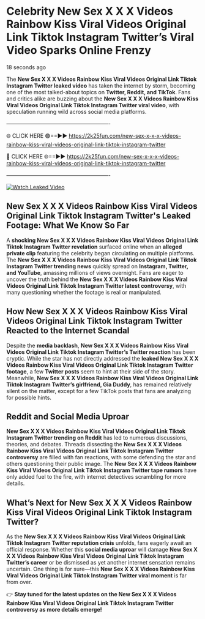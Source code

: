 # Celebrity New Sex X X X Videos Rainbow Kiss Viral Videos Original Link Tiktok Instagram Twitter’s Viral Video Sparks Online Frenzy

18 seconds ago

The **New Sex X X X Videos Rainbow Kiss Viral Videos Original Link Tiktok Instagram Twitter leaked video** has taken the internet by storm, becoming one of the most talked-about topics on **Twitter, Reddit, and TikTok**. Fans and critics alike are buzzing about the **New Sex X X X Videos Rainbow Kiss Viral Videos Original Link Tiktok Instagram Twitter viral video**, with speculation running wild across social media platforms.

———————————————————-

🌐 CLICK HERE 🟢==►► https://2k25fun.com/new-sex-x-x-x-videos-rainbow-kiss-viral-videos-original-link-tiktok-instagram-twitter

🔴 CLICK HERE 🌐==►► https://2k25fun.com/new-sex-x-x-x-videos-rainbow-kiss-viral-videos-original-link-tiktok-instagram-twitter

———————————————————-

[![Watch Leaked Video](https://miro.medium.com/v2/resize:fit:828/format:webp/1*cilzJN44JGOrTw9NJCrNHA.gif "Watch Leaked Video")](https://2k25fun.com/new-sex-x-x-x-videos-rainbow-kiss-viral-videos-original-link-tiktok-instagram-twitter)

## **New Sex X X X Videos Rainbow Kiss Viral Videos Original Link Tiktok Instagram Twitter's Leaked Footage: What We Know So Far**  
A **shocking New Sex X X X Videos Rainbow Kiss Viral Videos Original Link Tiktok Instagram Twitter revelation** surfaced online when an **alleged private clip** featuring the celebrity began circulating on multiple platforms. The **New Sex X X X Videos Rainbow Kiss Viral Videos Original Link Tiktok Instagram Twitter trending news** quickly spread on **Instagram, Twitter, and YouTube**, amassing millions of views overnight. Fans are eager to uncover the truth behind the **New Sex X X X Videos Rainbow Kiss Viral Videos Original Link Tiktok Instagram Twitter latest controversy**, with many questioning whether the footage is real or manipulated.  

## **How New Sex X X X Videos Rainbow Kiss Viral Videos Original Link Tiktok Instagram Twitter Reacted to the Internet Scandal**  
Despite the **media backlash**, **New Sex X X X Videos Rainbow Kiss Viral Videos Original Link Tiktok Instagram Twitter’s Twitter reaction** has been cryptic. While the star has not directly addressed the **leaked New Sex X X X Videos Rainbow Kiss Viral Videos Original Link Tiktok Instagram Twitter footage**, a few **Twitter posts** seem to hint at their side of the story. Meanwhile, **New Sex X X X Videos Rainbow Kiss Viral Videos Original Link Tiktok Instagram Twitter’s girlfriend, Gia Duddy**, has remained relatively silent on the matter, except for a few TikTok posts that fans are analyzing for possible hints.  

## **Reddit and Social Media Uproar**  
**New Sex X X X Videos Rainbow Kiss Viral Videos Original Link Tiktok Instagram Twitter trending on Reddit** has led to numerous discussions, theories, and debates. Threads dissecting the **New Sex X X X Videos Rainbow Kiss Viral Videos Original Link Tiktok Instagram Twitter controversy** are filled with fan reactions, with some defending the star and others questioning their public image. The **New Sex X X X Videos Rainbow Kiss Viral Videos Original Link Tiktok Instagram Twitter tape rumors** have only added fuel to the fire, with internet detectives scrambling for more details.  

## **What’s Next for New Sex X X X Videos Rainbow Kiss Viral Videos Original Link Tiktok Instagram Twitter?**  
As the **New Sex X X X Videos Rainbow Kiss Viral Videos Original Link Tiktok Instagram Twitter reputation crisis** unfolds, fans eagerly await an official response. Whether this **social media uproar** will damage **New Sex X X X Videos Rainbow Kiss Viral Videos Original Link Tiktok Instagram Twitter’s career** or be dismissed as yet another internet sensation remains uncertain. One thing is for sure—this **New Sex X X X Videos Rainbow Kiss Viral Videos Original Link Tiktok Instagram Twitter viral moment** is far from over.  

👉 **Stay tuned for the latest updates on the New Sex X X X Videos Rainbow Kiss Viral Videos Original Link Tiktok Instagram Twitter controversy as more details emerge!**  